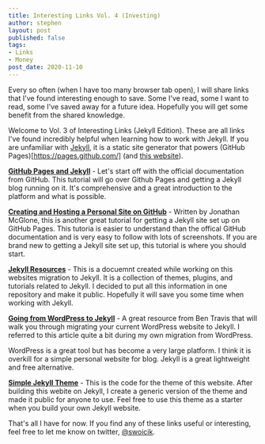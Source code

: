 ```yaml
---
title: Interesting Links Vol. 4 (Investing)
author: stephen
layout: post
published: false
tags:
- Links
- Money
post_date: 2020-11-10
---
```

Every so often (when I have too many browser tab open), I will share links that I've found interesting enough to save. Some I've read, some I want to read, some I've saved away for a future idea. Hopefully you will get some benefit from the shared knowledge. 

Welcome to Vol. 3 of Interesting Links (Jekyll Edition). These are all links I've found incredibly helpful when learning how to work with Jekyll. If you are unfamiliar with [Jekyll](https://jekyllrb.com/), it is a static site generator that powers (GitHub Pages)[https://pages.github.com/] (and [this website](https://swoicik.com/2019/wordpress-to-jekyll)). 

**[GitHub Pages and Jekyll](https://docs.github.com/en/github/working-with-github-pages/setting-up-a-github-pages-site-with-jekyll)** - Let's start off with the official documentation from GitHub. This tutorial will go over Github Pages and getting a Jekyll blog running on it. It's comprehensive and a great introduction to the platform and what is possible. 

**[Creating and Hosting a Personal Site on GitHub](http://jmcglone.com/guides/github-pages/)** - Written by Jonathan McGlone, this is another great tutorial for getting a Jekyll site set up on GitHub Pages. This tutoria is easier to understand than the offical GitHub documentation and is very easy to follow with lots of screenshots. If you are brand new to getting a Jekyll site set up, this tutorial is where you should start. 

**[Jekyll Resources](https://github.com/swoicik/Jekyll-Resources)** - This is a docuemnt created while working on this websites migration to Jekyll. It is a collection of themes, plugins, and tutorials related to Jekyll. I decided to put all this information in one repository and make it public. Hopefully it will save you some time when working with Jekyll. 

**[Going from WordPress to Jekyll](https://benjamintravis.com/blog/jekyll-github-pages-from-wordpress)** - A great resource from Ben Travis that will walk you through migrating your current WordPress website to Jekyll. I referred to this article quite a bit during my own migration from WordPress. 

WordPress is a great tool but has become a very large platform. I think it is overkill for a simple personal website for blog. Jekyll is a great lightweight and free alternative. 

**[Simple Jekyll Theme](https://github.com/swoicik/simple-jekll-theme)** - This is the code for the theme of this website. After building this webite on Jekyll, I create a generic version of the theme and made it public for anyone to use. Feel free to use this theme as a starter when you build your own Jekyll website. 

That's all I have for now. If you find any of these links useful or interesting, feel free to let me know on twitter, [@swoicik](https://twitter.com/swoicik).  
